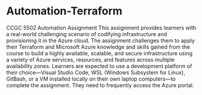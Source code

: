 # Automation-Terraform
CCGC 5502 Automation Assignment
This assignment provides learners with a real-world challenging scenario of codifying infrastructure
and provisioning it in the Azure cloud. The assignment challenges them to apply their Terraform and
Microsoft Azure knowledge and skills gained from the course to build a highly available, scalable,
and secure infrastructure using a variety of Azure services, resources, and features across multiple
availability zones. Learners are expected to use a development platform of their choice—Visual
Studio Code, WSL (Windows Subsystem for Linux), GitBash, or a VM installed locally on their own
laptop computers—to complete the assignment. They need to frequently access the Azure portal.
